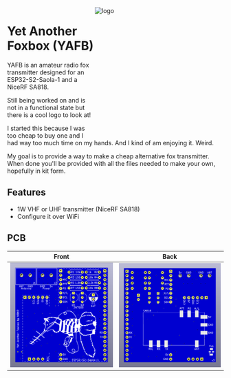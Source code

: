 <img src="YAFB_logo.png" alt="logo" width="300" height="300" align="right" />

# Yet Another Foxbox (YAFB)
YAFB is an amateur radio fox transmitter designed for an ESP32-S2-Saola-1 and a NiceRF SA818.

Still being worked on and is not in a functional state but there is a cool logo to look at!

I started this because I was too cheap to buy one and I had way too much time on my hands. And I kind of am enjoying it. Weird. 

My goal is to provide a way to make a cheap alternative fox transmitter. When done you'll be provided with all the files needed to make your own, hopefully in kit form.

## Features
* 1W VHF or UHF transmitter (NiceRF SA818)
* Configure it over WiFi

## PCB
|Front|Back|
|:-:|:-:|
|![PCB Front](fox3d_v3_front.png)|![PCB Back](fox3d_v3_back.png)|
